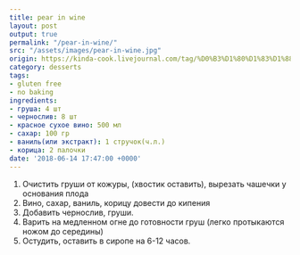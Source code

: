 ```yaml
---
title: pear in wine
layout: post
output: true
permalink: "/pear-in-wine/"
src: "/assets/images/pear-in-wine.jpg"
origin: https://kinda-cook.livejournal.com/tag/%D0%B3%D1%80%D1%83%D1%88%D0%B0
category: desserts
tags:
- gluten free
- no baking
ingredients:
- груша: 4 шт
- чернослив: 8 шт
- красное сухое вино: 500 мл
- сaхар: 100 гр
- ваниль(или экстракт): 1 стручок(ч.л.)
- корица: 2 палочки
date: '2018-06-14 17:47:00 +0000'
---
```


1. Очистить груши от кожуры, (хвостик оставить), вырезать чашечки у основания плода
2. Вино, сахар, ваниль, корицу довести до кипения
3. Добавить чернослив, груши.
4. Варить на медленном огне до готовности груш (легко протыкаются ножом до середины)
5. Остудить, оставить в сиропе на 6-12 часов.